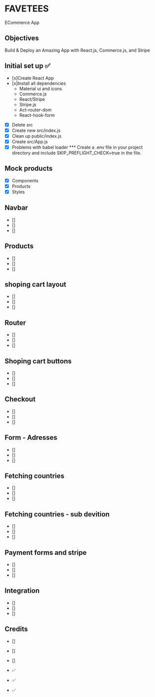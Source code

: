 # FAVETEES

ECommerce App

<!-- ![example-site](example-site.gif) -->

## Objectives
Build & Deploy an Amazing App with React.js, Commerce.js, and Stripe

## Initial set up ✅

* [x]Create React App
* [x]Install all dependencies
    * Material ui and icons
    * Commerce.js
    * React/Stripe
    * Stripe.js
    * Act-router-dom
    * React-hook-form
* [x] Delete src
* [x] Create new src/index.js
* [x] Clean up public/index.js
* [x] Create src/App.js
* [x] Problems with babel loader
      *** Create a .env file in your project directory and include SKIP_PREFLIGHT_CHECK=true in the file.

## Mock products

* [x] Components
* [x] Products
* [x] Styles

## Navbar

* []
* []
* []
## Products

* []
* []
* []
## shoping cart layout

* []
* []
* []
## Router

* []
* []
* []
## Shoping cart buttons

* []
* []
* []
## Checkout

* []
* []
* []
## Form - Adresses

* []
* []
* []
## Fetching countries

* []
* []
* []
## Fetching countries - sub devition

* []
* []
* []
## Payment forms and stripe

* []
* []
* []
## Integration

* []
* []
* []
## Credits

* []
* []
* []


* ✅
* ✅
* ✅
